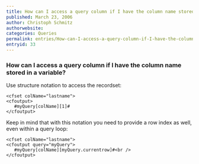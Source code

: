 ```yaml
---
title: How can I access a query column if I have the column name stored in a variable?
published: March 23, 2006
author: Christoph Schmitz
authorwebsite: 
categories: Queries
permalink: entries/How-can-I-access-a-query-column-if-I-have-the-column-name-stored-in-a-variable.html
entryid: 33
---
```


<h3>How can I access a query column if I have the column name stored in a variable?</h3>

<p>
Use structure notation to access the recordset:
</p>

<pre><code class="language-markup">&lt;cfset colName=&quot;lastname&quot;&gt;
&lt;cfoutput&gt;
   #myQuery[colName][1]#
&lt;/cfoutput&gt;
</code></pre>

<p>
Keep in mind that with this notation you need to provide a row index as well, even within a query loop:
</p>

<pre><code class="language-markup">&lt;cfset colName=&quot;lastname&quot;&gt;
&lt;cfoutput query=&quot;myQuery&quot;&gt;
   #myQuery[colName][myQuery.currentrow]#&lt;br /&gt;
&lt;/cfoutput&gt;
</code></pre>



